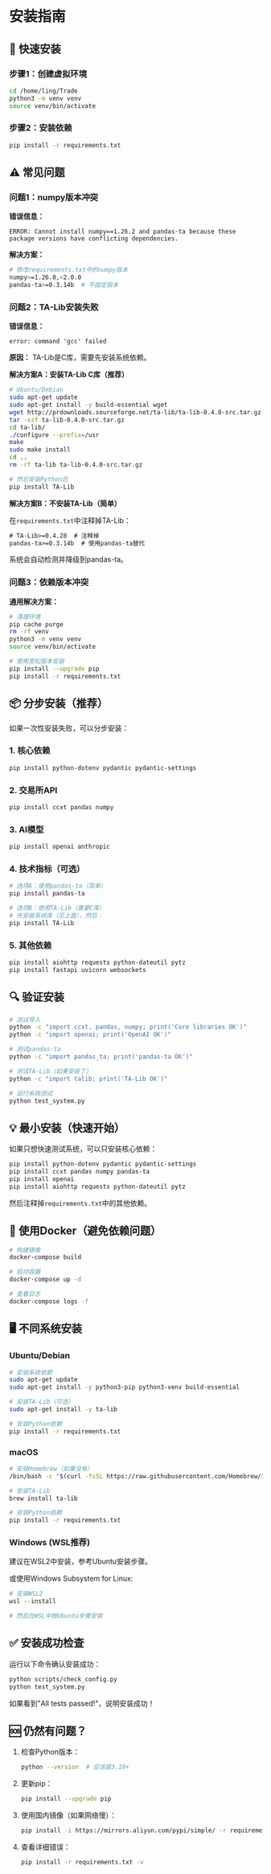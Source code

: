 # 安装指南

## 🚀 快速安装

### 步骤1：创建虚拟环境

```bash
cd /home/ling/Trade
python3 -m venv venv
source venv/bin/activate
```

### 步骤2：安装依赖

```bash
pip install -r requirements.txt
```

## ⚠️ 常见问题

### 问题1：numpy版本冲突

**错误信息：**
```
ERROR: Cannot install numpy==1.26.2 and pandas-ta because these package versions have conflicting dependencies.
```

**解决方案：**
```bash
# 修改requirements.txt中的numpy版本
numpy>=1.26.0,<2.0.0
pandas-ta>=0.3.14b  # 不固定版本
```

### 问题2：TA-Lib安装失败

**错误信息：**
```
error: command 'gcc' failed
```

**原因：**
TA-Lib是C库，需要先安装系统依赖。

**解决方案A：安装TA-Lib C库（推荐）**

```bash
# Ubuntu/Debian
sudo apt-get update
sudo apt-get install -y build-essential wget
wget http://prdownloads.sourceforge.net/ta-lib/ta-lib-0.4.0-src.tar.gz
tar -xzf ta-lib-0.4.0-src.tar.gz
cd ta-lib/
./configure --prefix=/usr
make
sudo make install
cd ..
rm -rf ta-lib ta-lib-0.4.0-src.tar.gz

# 然后安装Python包
pip install TA-Lib
```

**解决方案B：不安装TA-Lib（简单）**

在`requirements.txt`中注释掉TA-Lib：

```txt
# TA-Lib>=0.4.28  # 注释掉
pandas-ta>=0.3.14b  # 使用pandas-ta替代
```

系统会自动检测并降级到pandas-ta。

### 问题3：依赖版本冲突

**通用解决方案：**

```bash
# 清理环境
pip cache purge
rm -rf venv
python3 -m venv venv
source venv/bin/activate

# 使用宽松版本安装
pip install --upgrade pip
pip install -r requirements.txt
```

## 📦 分步安装（推荐）

如果一次性安装失败，可以分步安装：

### 1. 核心依赖

```bash
pip install python-dotenv pydantic pydantic-settings
```

### 2. 交易所API

```bash
pip install ccxt pandas numpy
```

### 3. AI模型

```bash
pip install openai anthropic
```

### 4. 技术指标（可选）

```bash
# 选项A：使用pandas-ta（简单）
pip install pandas-ta

# 选项B：使用TA-Lib（需要C库）
# 先安装系统库（见上面），然后：
pip install TA-Lib
```

### 5. 其他依赖

```bash
pip install aiohttp requests python-dateutil pytz
pip install fastapi uvicorn websockets
```

## 🔍 验证安装

```bash
# 测试导入
python -c "import ccxt, pandas, numpy; print('Core libraries OK')"
python -c "import openai; print('OpenAI OK')"

# 测试pandas-ta
python -c "import pandas_ta; print('pandas-ta OK')"

# 测试TA-Lib（如果安装了）
python -c "import talib; print('TA-Lib OK')"

# 运行系统测试
python test_system.py
```

## 💡 最小安装（快速开始）

如果只想快速测试系统，可以只安装核心依赖：

```bash
pip install python-dotenv pydantic pydantic-settings
pip install ccxt pandas numpy pandas-ta
pip install openai
pip install aiohttp requests python-dateutil pytz
```

然后注释掉`requirements.txt`中的其他依赖。

## 🐳 使用Docker（避免依赖问题）

```bash
# 构建镜像
docker-compose build

# 启动容器
docker-compose up -d

# 查看日志
docker-compose logs -f
```

## 🖥️ 不同系统安装

### Ubuntu/Debian

```bash
# 安装系统依赖
sudo apt-get update
sudo apt-get install -y python3-pip python3-venv build-essential

# 安装TA-Lib（可选）
sudo apt-get install -y ta-lib

# 安装Python依赖
pip install -r requirements.txt
```

### macOS

```bash
# 安装Homebrew（如果没有）
/bin/bash -c "$(curl -fsSL https://raw.githubusercontent.com/Homebrew/install/HEAD/install.sh)"

# 安装TA-Lib
brew install ta-lib

# 安装Python依赖
pip install -r requirements.txt
```

### Windows (WSL推荐)

建议在WSL2中安装，参考Ubuntu安装步骤。

或使用Windows Subsystem for Linux:

```powershell
# 安装WSL2
wsl --install

# 然后在WSL中按Ubuntu步骤安装
```

## ✅ 安装成功检查

运行以下命令确认安装成功：

```bash
python scripts/check_config.py
python test_system.py
```

如果看到"All tests passed!"，说明安装成功！

## 🆘 仍然有问题？

1. 检查Python版本：
   ```bash
   python --version  # 应该是3.10+
   ```

2. 更新pip：
   ```bash
   pip install --upgrade pip
   ```

3. 使用国内镜像（如果网络慢）：
   ```bash
   pip install -i https://mirrors.aliyun.com/pypi/simple/ -r requirements.txt
   ```

4. 查看详细错误：
   ```bash
   pip install -r requirements.txt -v
   ```

